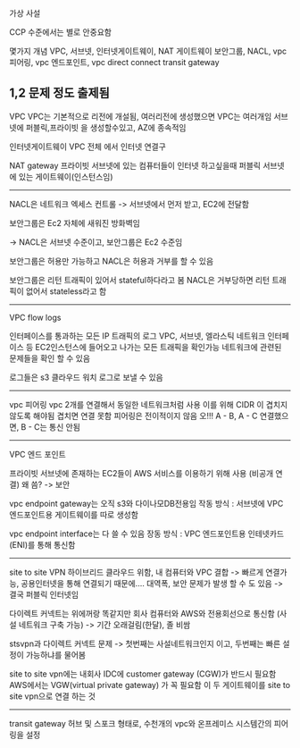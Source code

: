 가상 사설 

CCP 수준에서는 별로 안중요함


몇가지 개념
VPC, 서브넷, 인터넷게이트웨이, NAT 게이트웨이
보안그룹, NACL, vpc 피어링, vpc 엔드포인트, vpc direct connect
transit gateway

1,2 문제 정도 출제됨
-------------
VPC
VPC는 기본적으로 리전에 개설됨, 여러리전에 생성했으면 VPC는 여러개임
서브넷에 퍼블릭,프라이빗 을 생성할수있고, AZ에 종속적임

인터넷게이트웨이 
VPC 전체 에서 인터넷 연결구

NAT gateway
프라이빗 서브넷에 있는 컴퓨터들이 인터넷 하고싶을때 퍼블릭 서브넷에 있는 게이트웨이(인스턴스임)

-----------------------------

NACL은 네트워크 엑세스 컨트롤
-> 서브넷에서 먼저 받고, EC2에 전달함

보안그룹은 Ec2 자체에 새워진 방화벽임

-> NACL은 서브넷 수준이고, 보안그룹은 Ec2 수준임

보안그룹은 허용만 가능하고
NACL은 허용과 거부를 할 수 있음

보안그룹은 리턴 트래픽이 있어서 stateful하다라고 봄
NACL은 거부당하면 리턴 트래픽이 없어서 stateless라고 함


----------------------------

VPC flow logs

인터페이스를 통과하는 모든 IP 트래픽의 로그
VPC, 서브넷, 엘라스틱 네트워크 인터페이스 등 EC2인스턴스에 들어오고 나가는 모든 트래픽을 확인가능
네트워크에 관련된 문제들을 확인 할 수 있음

로그들은 s3 클라우드 워치 로그로 보낼 수 있음

---------------------------
vpc 피어링
vpc 2개를 연결해서 동일한 네트워크처럼 사용 
이를 위해 CIDR 이 겹치지 않도록 해야됨
겹치면 연결 못함
피어링은 전이적이지 않음      오!!! A - B, A - C 연결했으면,  B - C는 통신 안됨

-------------------------------
VPC 엔드 포인트

프라이빗 서브넷에 존재하는 EC2들이 AWS 서비스를 이용하기 위해 사용
(비공개 연결)
왜 씀?  -> 보안

vpc endpoint gateway는 오직 s3와 다이나모DB전용임
작동 방식 : 서브넷에 VPC 엔드포인트용 게이트웨이를 따로 생성함

vpc endpoint interface는 다 쓸 수 있음
장동 방식 : VPC 엔드포인트용 인테넷카드 (ENI)를 통해 통신함

----------------------
site to site VPN
하이브리드 클라우드 위함, 내 컴퓨터와 VPC 결합
-> 빠르게 연결가능, 공용인터넷을 통해 연결되기 때문에.... 대역폭, 보안 문제가 발생 할 수 도 있음
-> 결국 퍼블릭 인터넷임

다이렉트 커넥트는
위에꺼랑 똑같지만 회사 컴퓨터와 AWS와 전용회선으로 통신함 (사설 네트워크 구축 가능)
-> 기간 오래걸림(한달), 졸 비쌈


stsvpn과 다이렉트 커넥트 문제
-> 첫번째는 사설네트워크인지 이고, 두번째는 빠른 설정이 가능하냐를 물어봄




site to site vpn에는 내회사 IDC에 customer gateway (CGW)가 반드시 필요함
AWS에서는 VGW(virtual private gateway) 가 꼭 필요함
이 두 게이트웨이를 site to site vpn으로 연결 하는 것

--------------------------
transit gateway
허브 및 스포크 형태로, 수천개의 vpc와 온프레미스 시스템간의 피어링을 설정





















